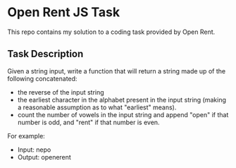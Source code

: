 # Open Rent JS Task

This repo contains my solution to a coding task provided by Open Rent.

## Task Description

Given a string input, write a function that will return a string made up of the following concatenated:

- the reverse of the input string
- the earliest character in the alphabet present in the input string (making a reasonable assumption as to what "earliest" means).
- count the number of vowels in the input string and append "open" if that number is odd, and "rent" if that number is even.

For example:

- Input: nepo
- Output: openerent
